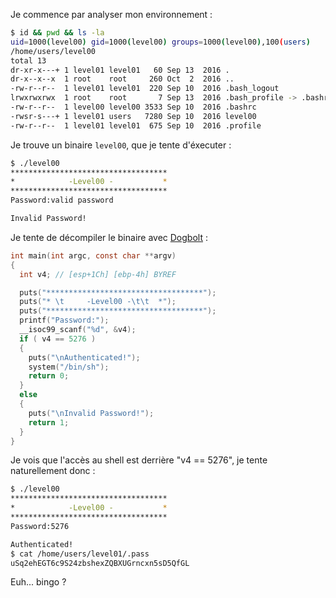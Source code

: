 Je commence par analyser mon environnement :

```bash
$ id && pwd && ls -la
uid=1000(level00) gid=1000(level00) groups=1000(level00),100(users)
/home/users/level00
total 13
dr-xr-x---+ 1 level01 level01   60 Sep 13  2016 .
dr-x--x--x  1 root    root     260 Oct  2  2016 ..
-rw-r--r--  1 level01 level01  220 Sep 10  2016 .bash_logout
lrwxrwxrwx  1 root    root       7 Sep 13  2016 .bash_profile -> .bashrc
-rw-r--r--  1 level00 level00 3533 Sep 10  2016 .bashrc
-rwsr-s---+ 1 level01 users   7280 Sep 10  2016 level00
-rw-r--r--  1 level01 level01  675 Sep 10  2016 .profile
```

Je trouve un binaire `level00`, que je tente d'éxecuter :

```bash
$ ./level00
***********************************
*            -Level00 -           *
***********************************
Password:valid password

Invalid Password!
```

Je tente de décompiler le binaire avec [Dogbolt](https://dogbolt.org/?id=d2ff384a-ea37-4370-9ae5-4814118e5725#Hex-Rays=118) :

```c
int main(int argc, const char **argv)
{
  int v4; // [esp+1Ch] [ebp-4h] BYREF

  puts("***********************************");
  puts("* \t     -Level00 -\t\t  *");
  puts("***********************************");
  printf("Password:");
  __isoc99_scanf("%d", &v4);
  if ( v4 == 5276 )
  {
    puts("\nAuthenticated!");
    system("/bin/sh");
    return 0;
  }
  else
  {
    puts("\nInvalid Password!");
    return 1;
  }
}
```

Je vois que l'accès au shell est derrière "v4 == 5276", je tente naturellement donc :

```bash
$ ./level00
***********************************
*            -Level00 -           *
***********************************
Password:5276

Authenticated!
$ cat /home/users/level01/.pass
uSq2ehEGT6c9S24zbshexZQBXUGrncxn5sD5QfGL
```

Euh... bingo ?